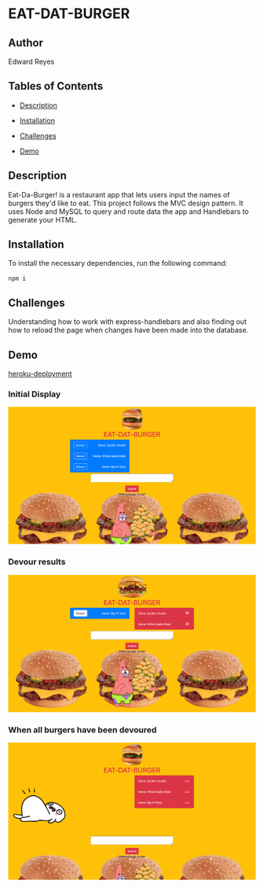 # EAT-DAT-BURGER

## Author
Edward Reyes

## Tables of Contents

* [Description](#description)

* [Installation](#installation)


* [Challenges](#challenges)

* [Demo](#questions)

## Description

Eat-Da-Burger! is a restaurant app that lets users input the names of burgers they'd like to eat. This project follows the MVC design pattern. It uses Node and MySQL to query and route data the app and Handlebars to generate your HTML.

## Installation

To install the necessary dependencies, run the following command:

```
npm i
```

## Challenges

Understanding how to work with express-handlebars and also finding out how to reload the page when changes have been made into the database.

## Demo 
[heroku-deployment](https://sheltered-earth-16745.herokuapp.com/)

### Initial Display
![main](https://raw.githubusercontent.com/edwardreyes29/Eat-Da-Burger/master/assets/main.png)
### Devour results
![devour](https://raw.githubusercontent.com/edwardreyes29/Eat-Da-Burger/master/assets/devour.png)
### When all burgers have been devoured
![full](https://raw.githubusercontent.com/edwardreyes29/Eat-Da-Burger/master/assets/full.png)
